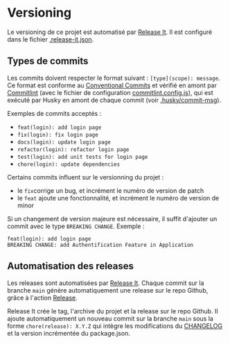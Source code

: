 # Versioning

Le versioning de ce projet est automatisé par [Release It](https://github.com/release-it/release-it). Il est configuré dans le fichier [.release-it.json](../.release-it.json).

## Types de commits

Les commits doivent respecter le format suivant : `[type](scope): message`. Ce format est conforme au [Conventional Commits](https://www.conventionalcommits.org/en/v1.0.0/) et vérifié en amont par [Commitlint](https://commitlint.js.org/#/) (avec le fichier de configuration [commitlint.config.js](../commitlint.config.js)), qui est exécuté par Husky en amont de chaque commit (voir [.husky/commit-msg](../.husky/commit-msg)).

Exemples de commits acceptés : 
- `feat(login): add login page` 
- `fix(login): fix login page`
- `docs(login): update login page`
- `refactor(login): refactor login page`
- `test(login): add unit tests for login page`
- `chore(login): update dependencies`

Certains commits influent sur le versionning du projet : 
- le `fix`corrige un bug, et incrément le numéro de version de patch
- le `feat` ajoute une fonctionnalité, et incrément le numéro de version de minor

Si un changement de version majeure est nécessaire, il suffit d'ajouter un commit avec le type `BREAKING CHANGE`.
Exemple : 
``` 
feat(login): add login page
BREAKING CHANGE: add Authentification Feature in Application
``` 

## Automatisation des releases

Les releases sont automatisées par [Release It](https://github.com/release-it/release-it). Chaque commit sur la branche `main` génère automatiquement une release sur le repo Github, grâce à l'action [Release](../.github/workflows/release.yml). 

Release It crée le tag, l'archive du projet et la release sur le repo Github. Il ajoute automatiquement un nouveau commit sur la branche `main` sous la forme `chore(release): X.Y.Z` qui intègre les modifications du [CHANGELOG](../CHANGELOG.md) et la version incrémentée du package.json.